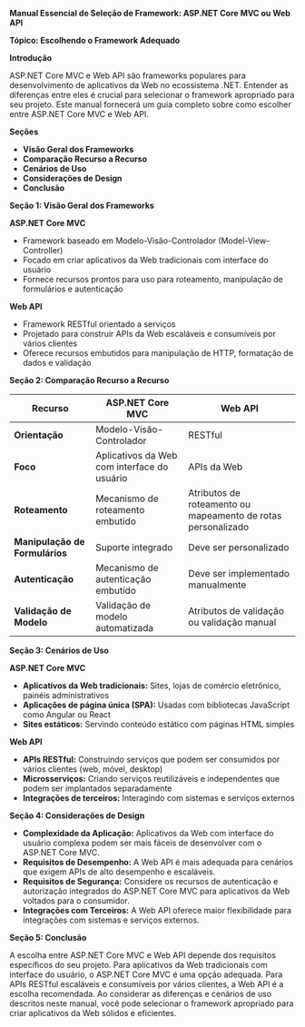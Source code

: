 **Manual Essencial de Seleção de Framework: ASP.NET Core MVC ou Web API**

**Tópico: Escolhendo o Framework Adequado**

**Introdução**

ASP.NET Core MVC e Web API são frameworks populares para desenvolvimento de aplicativos da Web no ecossistema .NET. Entender as diferenças entre eles é crucial para selecionar o framework apropriado para seu projeto. Este manual fornecerá um guia completo sobre como escolher entre ASP.NET Core MVC e Web API.

**Seções**

* **Visão Geral dos Frameworks**
* **Comparação Recurso a Recurso**
* **Cenários de Uso**
* **Considerações de Design**
* **Conclusão**

**Seção 1: Visão Geral dos Frameworks**

**ASP.NET Core MVC**

* Framework baseado em Modelo-Visão-Controlador (Model-View-Controller)
* Focado em criar aplicativos da Web tradicionais com interface do usuário
* Fornece recursos prontos para uso para roteamento, manipulação de formulários e autenticação

**Web API**

* Framework RESTful orientado a serviços
* Projetado para construir APIs da Web escaláveis e consumíveis por vários clientes
* Oferece recursos embutidos para manipulação de HTTP, formatação de dados e validação

**Seção 2: Comparação Recurso a Recurso**

| **Recurso** | **ASP.NET Core MVC** | **Web API** |
|---|---|---|
| **Orientação** | Modelo-Visão-Controlador | RESTful |
| **Foco** | Aplicativos da Web com interface do usuário | APIs da Web |
| **Roteamento** | Mecanismo de roteamento embutido | Atributos de roteamento ou mapeamento de rotas personalizado |
| **Manipulação de Formulários** | Suporte integrado | Deve ser personalizado |
| **Autenticação** | Mecanismo de autenticação embutido | Deve ser implementado manualmente |
| **Validação de Modelo** | Validação de modelo automatizada | Atributos de validação ou validação manual |

**Seção 3: Cenários de Uso**

**ASP.NET Core MVC**

* **Aplicativos da Web tradicionais:** Sites, lojas de comércio eletrônico, painéis administrativos
* **Aplicações de página única (SPA):** Usadas com bibliotecas JavaScript como Angular ou React
* **Sites estáticos:** Servindo conteúdo estático com páginas HTML simples

**Web API**

* **APIs RESTful:** Construindo serviços que podem ser consumidos por vários clientes (web, móvel, desktop)
* **Microsserviços:** Criando serviços reutilizáveis e independentes que podem ser implantados separadamente
* **Integrações de terceiros:** Interagindo com sistemas e serviços externos

**Seção 4: Considerações de Design**

* **Complexidade da Aplicação:** Aplicativos da Web com interface do usuário complexa podem ser mais fáceis de desenvolver com o ASP.NET Core MVC.
* **Requisitos de Desempenho:** A Web API é mais adequada para cenários que exigem APIs de alto desempenho e escaláveis.
* **Requisitos de Segurança:** Considere os recursos de autenticação e autorização integrados do ASP.NET Core MVC para aplicativos da Web voltados para o consumidor.
* **Integrações com Terceiros:** A Web API oferece maior flexibilidade para integrações com sistemas e serviços externos.

**Seção 5: Conclusão**

A escolha entre ASP.NET Core MVC e Web API depende dos requisitos específicos do seu projeto. Para aplicativos da Web tradicionais com interface do usuário, o ASP.NET Core MVC é uma opção adequada. Para APIs RESTful escaláveis e consumíveis por vários clientes, a Web API é a escolha recomendada. Ao considerar as diferenças e cenários de uso descritos neste manual, você pode selecionar o framework apropriado para criar aplicativos da Web sólidos e eficientes.
